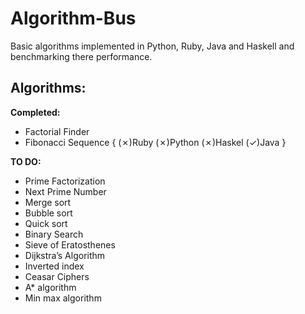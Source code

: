 Algorithm-Bus
=============

Basic algorithms implemented in Python, Ruby, Java and Haskell and benchmarking there performance.

Algorithms:
--

<b>Completed:</b>
* Factorial Finder 
* Fibonacci Sequence { (✗)Ruby (✗)Python (✗)Haskel (✓)Java }

<b>TO DO:</b>
* Prime Factorization
* Next Prime Number
* Merge sort
* Bubble sort
* Quick sort
* Binary Search
* Sieve of Eratosthenes
* Dijkstra’s Algorithm
* Inverted index
* Ceasar Ciphers
* A* algorithm
* Min max algorithm
